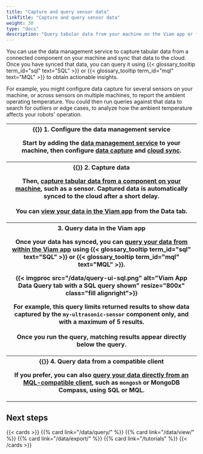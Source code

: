 ```yaml
---
title: "Capture and query sensor data"
linkTitle: "Capture and query sensor data"
weight: 30
type: "docs"
description: "Query tabular data from your machine on the Viam app or from a compatible client."
---
```


You can use the data management service to capture tabular data from a connected component on your machine and sync that data to the cloud.
Once you have synced that data, you can query it using {{< glossary_tooltip term_id="sql" text="SQL" >}} or {{< glossary_tooltip term_id="mql" text="MQL" >}} to obtain actionable insights.

For example, you might configure data capture for several sensors on your machine, or across sensors on multiple machines, to report the ambient operating temperature.
You could then run queries against that data to search for outliers or edge cases, to analyze how the ambient temperature affects your robots' operation.

<table>
  <tr>
    <th>{{<imgproc src="/build/configure/services/icons/data-capture.svg" class="fill alignright" style="max-width: 200px" declaredimensions=true alt="Collect data">}}
      <b>1. Configure the data management service</b>
      <p>Start by adding the <a href="/data/">data management service</a> to your machine, then configure <a href="/data/capture/">data capture</a> and <a href="/data/cloud-sync/">cloud sync</a>.</p>
    </th>
  </tr>
  <tr>
    <th>{{<imgproc src="/icons/components/sensor.svg" class="fill alignleft" style="max-width: 200px" declaredimensions=true alt="Collect data">}}
      <b>2. Capture data</b>
      <p>Then, <a href="/data/capture/#configure-data-capture-for-individual-components">capture tabular data from a component on your machine</a>, such as a sensor. Captured data is automatically synced to the cloud after a short delay.
      <br><br>You can <a href="/data/view/">view your data in the Viam app</a> from the <b>Data</b> tab.</p>
    </th>
  </tr>
  <tr>
    <th>
      <b>3. Query data in the Viam app</b>
      <p>Once your data has synced, you can <a href="/data/query/#query-tabular-data-in-the-viam-app">query your data from within the Viam app</a> using {{< glossary_tooltip term_id="sql" text="SQL" >}} or {{< glossary_tooltip term_id="mql" text="MQL" >}}.</p>
      <p>{{< imgproc src="/data/query-ui-sql.png" alt="Viam App Data Query tab with a SQL query shown" resize="800x" class="fill alignright">}}</p>
      <p>For example, this query limits returned results to show data captured by the <code>my-ultrasonic-sensor</code> component only, and with a maximum of 5 results.
      <br><br>Once you run the query, matching results appear directly below the query.
    </th>
  </tr>
  <tr>
    <th>{{<imgproc src="/data/data-query-mongosh-example.png" class="fill alignleft" resize="600x" declaredimensions=true alt="Train models">}}
      <b>4. Query data from a compatible client</b>
      <p>If you prefer, you can also <a href ="/data/query/#query-tabular-data-directly-from-a-compatible-client">query your data directly from an MQL-compatible client</a>, such as <code>mongosh</code> or MongoDB Compass, using SQL or MQL.</p></p>
    </th>
  </tr>
</table>

## Next steps

{{< cards >}}
{{% card link="/data/query/" %}}
{{% card link="/data/view/" %}}
{{% card link="/data/export/" %}}
{{% card link="/tutorials" %}}
{{< /cards >}}
